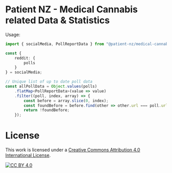 # Patient NZ - Medical Cannabis related Data & Statistics 

Usage:

```typescript
import { socialMedia, PollReportData } from "@patient-nz/medical-cannabis-data";

const {
    reddit: {
        polls
    }
} = socialMedia;

// Unique list of up to date poll data
const allPollData = Object.values(polls)
    .flatMap<PollReportData>(value => value)
    .filter((poll, index, array) => {
        const before = array.slice(0, index);
        const foundBefore = before.find(other => other.url === poll.url);
        return !foundBefore;
    });
```

# License 

This work is licensed under a
[Creative Commons Attribution 4.0 International License][cc-by].

[![CC BY 4.0][cc-by-image]][cc-by]

[cc-by]: http://creativecommons.org/licenses/by/4.0/
[cc-by-image]: https://i.creativecommons.org/l/by/4.0/88x31.png
[cc-by-shield]: https://img.shields.io/badge/License-CC%20BY%204.0-lightgrey.svg